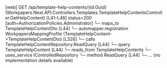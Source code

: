 [web] GET /api/template-help-contents/{id:Guid}  (Workpapers.Next.API.Controllers.Templates.TemplateHelpContentsController.GetHelpContent)  [L41–L48] status=200 [auth=AuthorizationPolicies.Administrator]
  └─ maps_to TemplateHelpContentDto [L44]
    └─ automapper.registration WorkpapersMappingProfile (TemplateHelpContent->TemplateHelpContentDto) [L326]
  └─ calls TemplateHelpContentRepository.ReadQuery [L44]
  └─ query TemplateHelpContent [L44]
    └─ reads_from TemplateHelpContents
  └─ uses_service IControlledRepository<TemplateHelpContent>
    └─ method ReadQuery [L44]
      └─ ... (no implementation details available)


